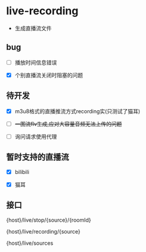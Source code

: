 # live-recording

- 生成直播流文件


## bug
- [ ] 播放时间信息错误

- [x] 个别直播流关闭时阻塞的问题


## 待开发
- [x] m3u8格式的直播推流方式recording实(只测试了猫耳)

- [ ] ~~一图流flv生成,应对大容量音频无法上传的问题~~

- [ ] 询问请求使用代理

## 暂时支持的直播流

- [x] bilibili

- [x] 猫耳


## 接口

{host}/live/stop/{source}/{roomId}

{host}/live/recording/{source}

{host}/live/sources
